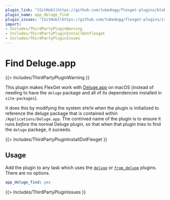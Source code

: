 ```yaml
---
plugin_link: "[GitHub](https://github.com/tubedogg/flexget-plugins/blob/master/app_deluge_find.py)"
plugin_name: app_deluge_find
plugin_issues: "[GitHub](https://github.com/tubedogg/flexget-plugins/issues)"
import:
- Includes/ThirdPartyPluginWarning
- Includes/ThirdPartyPluginInstallDotFlexget
- Includes/ThirdPartyPluginIssues
---
```

# Find Deluge.app
{{> Includes/ThirdPartyPluginWarning }}


This plugin makes FlexGet work with [Deluge.app](http://dev.deluge-torrent.org/wiki/Download#AppleMacOSX) on macOS (instead of needing to have the `deluge` package and all of its dependencies installed in `site-packages`).

It does this by modifying the system `$PATH` when the plugin is initialized to reference the deluge package that is contained within `/Applications/Deluge.app`. The contrived name of the plugin is to ensure it runs _before_ the normal Deluge plugin, so that when that plugin tries to find the `deluge` package, it suceeds.

{{> Includes/ThirdPartyPluginInstallDotFlexget }}

## Usage
Add the plugin to any task which uses the [`deluge`](/Plugins/deluge) or [`from_deluge`](/Plugins/from_deluge) plugins. There are no options.
```yaml
app_deluge_find: yes
```

{{> Includes/ThirdPartyPluginIssues }}